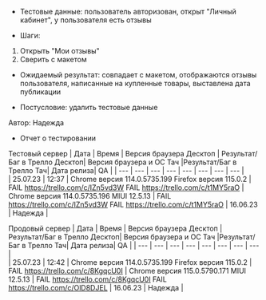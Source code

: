 * Тестовые данные: пользователь авторизован, открыт "Личный кабинет", у пользователя есть отзывы

* Шаги:
1.	Открыть "Мои отзывы"
2.	Сверить с макетом

* Ожидаемый результат: совпадает с макетом, отображаются отзывы пользователя, написанные на купленные товары, выставлена дата публикации

* Постусловие: удалить тестовые данные

Автор: Надежда

* Отчет о тестировании
  
Тестовый сервер
| Дата | Время | Версия браузера Десктоп | Результат/Баг в Трелло Десктоп|  Версия браузера и ОС Тач |Результат/Баг в Трелло Тач| Дата релиза| QA  |
| --- | --- | --- | --- |  --- | --- | --- | --- |   
| 25.07.23 | 12:37 | Chrome версия 114.0.5735.199 Firefox версия 115.0.2 | FAIL https://trello.com/c/IZn5vd3W FAIL https://trello.com/c/t1MY5raO | Chrome версия 114.0.5735.196 MIUI 12.5.13 | FAIL https://trello.com/c/IZn5vd3W FAIL https://trello.com/c/t1MY5raO | 16.06.23 | Надежда |  

Продовый сервер
| Дата | Время | Версия браузера Десктоп | Результат/Баг в Трелло Десктоп|  Версия браузера и ОС Тач |Результат/Баг в Трелло Тач| Дата релиза| QA |
| --- | --- | --- | --- |  --- | --- | --- | --- |   
| 25.07.23 | 12:42 | Chrome версия 114.0.5735.199 Firefox версия 115.0.2 | FAIL https://trello.com/c/8KgqcU0I | Chrome версия 115.0.5790.171 MIUI 12.5.13 | FAIL https://trello.com/c/8KgqcU0I FAIL https://trello.com/c/OlD8DJEL | 16.06.23 | Надежда |  